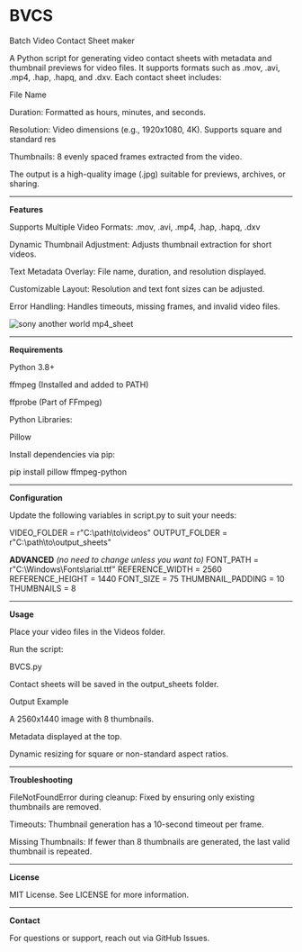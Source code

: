 # BVCS
Batch Video Contact Sheet maker

A Python script for generating video contact sheets with metadata and thumbnail previews for video files. It supports formats such as .mov, .avi, .mp4, .hap, .hapq, and .dxv. Each contact sheet includes:

File Name

Duration: Formatted as hours, minutes, and seconds.

Resolution: Video dimensions (e.g., 1920x1080, 4K). Supports square and standard res

Thumbnails: 8 evenly spaced frames extracted from the video.

The output is a high-quality image (.jpg) suitable for previews, archives, or sharing.

--------------------------------------------------------------------------------------------------

**Features**

Supports Multiple Video Formats: .mov, .avi, .mp4, .hap, .hapq, .dxv

Dynamic Thumbnail Adjustment: Adjusts thumbnail extraction for short videos.

Text Metadata Overlay: File name, duration, and resolution displayed.

Customizable Layout: Resolution and text font sizes can be adjusted.

Error Handling: Handles timeouts, missing frames, and invalid video files.


![sony another world mp4_sheet](https://github.com/user-attachments/assets/c3485695-a416-45a4-9050-607ac5992559)




--------------------------------------------------------------------------------------------------

 **Requirements**

Python 3.8+

ffmpeg (Installed and added to PATH)

ffprobe (Part of FFmpeg)

Python Libraries:

Pillow

Install dependencies via pip:

pip install pillow ffmpeg-python

--------------------------------------------------------------------------------------------------

 **Configuration**

Update the following variables in script.py to suit your needs:

VIDEO_FOLDER = r"C:\path\to\videos"
OUTPUT_FOLDER = r"C:\path\to\output_sheets"

 **ADVANCED** *(no need to change unless you want to)*
FONT_PATH = r"C:\Windows\Fonts\arial.ttf"
REFERENCE_WIDTH = 2560
REFERENCE_HEIGHT = 1440
FONT_SIZE = 75
THUMBNAIL_PADDING = 10
THUMBNAILS = 8

--------------------------------------------------------------------------------------------------

 **Usage**

Place your video files in the Videos folder.

Run the script:

BVCS.py

Contact sheets will be saved in the output_sheets folder.

 Output Example

A 2560x1440 image with 8 thumbnails.

Metadata displayed at the top.

Dynamic resizing for square or non-standard aspect ratios.

--------------------------------------------------------------------------------------------------

 **Troubleshooting**

FileNotFoundError during cleanup: Fixed by ensuring only existing thumbnails are removed.

Timeouts: Thumbnail generation has a 10-second timeout per frame.

Missing Thumbnails: If fewer than 8 thumbnails are generated, the last valid thumbnail is repeated.

--------------------------------------------------------------------------------------------------

 **License**

MIT License. See LICENSE for more information.

--------------------------------------------------------------------------------------------------

 **Contact**

For questions or support, reach out via GitHub Issues.
